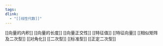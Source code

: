 ```yaml
---
tags: 
dlink:
  - "[[线性代数]]"
---
```

[[向量的内积]]
[[向量的长度]]
[[向量正交性]]
[[特征值]]
[[特征向量]]
[[相似矩阵及二次型]]
[[对角化]]
[[二次型]]
[[标准型]]
[[正定二次型]]
